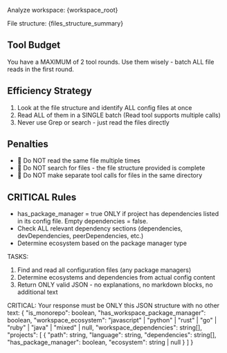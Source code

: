 Analyze workspace: {workspace_root}

File structure: {files_structure_summary}

## Tool Budget
You have a MAXIMUM of 2 tool rounds. Use them wisely - batch ALL file reads in the first round.

## Efficiency Strategy
1. Look at the file structure and identify ALL config files at once
2. Read ALL of them in a SINGLE batch (Read tool supports multiple calls)
3. Never use Grep or search - just read the files directly

## Penalties

- 🚫 Do NOT read the same file multiple times
- 🚫 Do NOT search for files - the file structure provided is complete
- 🚫 Do NOT make separate tool calls for files in the same directory

## CRITICAL Rules

- has_package_manager = true ONLY if project has dependencies listed in its config file. Empty dependencies = false.
- Check ALL relevant dependency sections (dependencies, devDependencies, peerDependencies, etc.)
- Determine ecosystem based on the package manager type

TASKS:
1. Find and read all configuration files (any package managers)
2. Determine ecosystems and dependencies from actual config content
3. Return ONLY valid JSON - no explanations, no markdown blocks, no additional text

CRITICAL: Your response must be ONLY this JSON structure with no other text:
{
"is_monorepo": boolean,
"has_workspace_package_manager": boolean,
"workspace_ecosystem": "javascript" | "python" | "rust" | "go" | "ruby" | "java" | "mixed" | null,
"workspace_dependencies": string[],
"projects": [
{
"path": string,
"language": string,
"dependencies": string[],
"has_package_manager": boolean,
"ecosystem": string | null
}
]
}